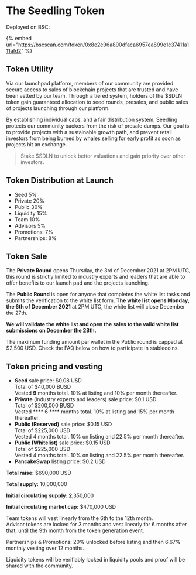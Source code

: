 # The Seedling Token

Deployed on BSC:

{% embed url="https://bscscan.com/token/0x8e2e96a890dfaca6957ea899e1c37411a111afd2" %}

## Token Utility <a href="#642d" id="642d"></a>

Via our launchpad platform, members of our community are provided secure access to sales of blockchain projects that are trusted and have been vetted by our team. Through a tiered system, holders of the $SDLN token gain guaranteed allocation to seed rounds, presales, and public sales of projects launching through our platform.

By establishing individual caps, and a fair distribution system, Seedling protects our community backers from the risk of presale dumps. Our goal is to provide projects with a sustainable growth path, and prevent retail investors from being burned by whales selling for early profit as soon as projects hit an exchange.

> Stake $SDLN to unlock better valuations and gain priority over other investors.

## Token Distribution at Launch

* Seed 5%
* Private 20%
* Public 30%
* Liquidity 15%
* Team 10%
* Advisors 5%
* Promotions: 7%
* Partnerships: 8%

## Token Sale <a href="#f744" id="f744"></a>

The **Private Round** opens Thursday, the 3rd of December 2021 at 2PM UTC, this round is strictly limited to industry experts and leaders that are able to offer benefits to our launch pad and the projects launching.

The **Public Round** is open for anyone that completes the white list tasks and submits the verification to the white list form. **The white list opens Monday, the 6th of December 2021** at 2PM UTC, the white list will close December the 27th.

**We will validate the white list and open the sales to the valid white list submissions on December the 28th.**

The maximum funding amount per wallet in the Public round is capped at $2,500 USD. Check the FAQ below on how to participate in stablecoins.

## Token pricing and vesting <a href="#18cb" id="18cb"></a>

* **Seed** sale price: $0.08 USD\
  Total of $40,000 BUSD\
  Vested **9** months total. 10% at listing and 10% per month thereafter.
* **Private** (industry experts and leaders) sale price: $0.1 USD\
  Total of $200,000 BUSD\
  Vested **** 6 **** months total. 10% at listing and 15% per month thereafter.
* **Public (Reserved)** sale price: $0.15 USD\
  Total of $225,000 USD\
  Vested 4 months total. 10% on listing and 22.5% per month thereafter.
* **Public (Whitelist)** sale price: $0.15 USD\
  Total of $225,000 USD\
  Vested 4 months total. 10% on listing and 22.5% per month thereafter.
* **PancakeSwap** listing price: $0.2 USD

**Total raise:** $690,000 USD

**Total supply:** 10,000,000

**Initial circulating supply: 2**,350,000

**Initial circulating market cap:** $470,000 USD

Team tokens will vest linearly from the 6th to the 12th month.\
Advisor tokens are locked for 3 months and vest linearly for 6 months after that, until the 9th month from the token generation event.

Partnerships & Promotions: 20% unlocked before listing and then 6.67% monthly vesting over 12 months.

Liquidity tokens will be verifiably locked in liquidity pools and proof will be shared with the community.
